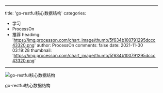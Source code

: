 
---
title: 'go-restful核心数据结构'
categories: 
 - 学习
 - ProcessOn
 - 推荐
headimg: 'https://img.processon.com/chart_image/thumb/5f634b100791295dccc43320.png'
author: ProcessOn
comments: false
date: 2021-11-30 03:19:28
thumbnail: 'https://img.processon.com/chart_image/thumb/5f634b100791295dccc43320.png'
---

<div>   
<img class="thumb" alt="go-restful核心数据结构" src="https://img.processon.com/chart_image/thumb/5f634b100791295dccc43320.png" referrerpolicy="no-referrer">
<p>go-restful核心数据结构</p>  
</div>
            